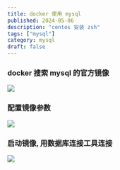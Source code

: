 ```yaml
---
title: docker 使用 mysql
published: 2024-05-06
description: "centos 安装 zsh"
tags: ["mysql"]
category: mysql
draft: false
---
```


### docker 搜索 mysql 的官方镜像
![](https://api.onedrive.com/v1.0/shares/s!AmRYeUQXQNkEqUDoY_upRImhPNNA/root/content)

### 配置镜像参数
![](https://api.onedrive.com/v1.0/shares/s!AmRYeUQXQNkEqUFvipqk8ucNFmM_/root/content)

### 启动镜像, 用数据库连接工具连接
![](https://api.onedrive.com/v1.0/shares/s!AmRYeUQXQNkEqUKFEwGo9xGPlUE1/root/content)


